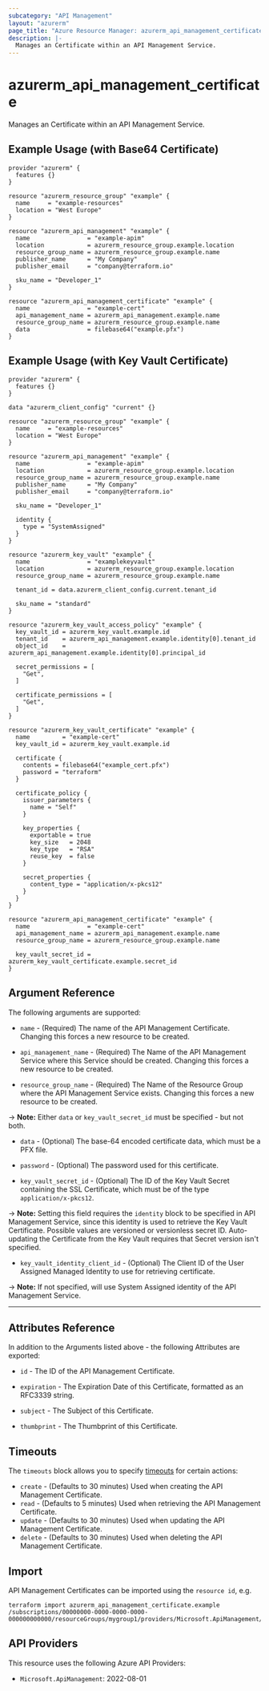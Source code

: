 ```yaml
---
subcategory: "API Management"
layout: "azurerm"
page_title: "Azure Resource Manager: azurerm_api_management_certificate"
description: |-
  Manages an Certificate within an API Management Service.
---
```


# azurerm_api_management_certificate

Manages an Certificate within an API Management Service.

## Example Usage (with Base64 Certificate)

```hcl
provider "azurerm" {
  features {}
}

resource "azurerm_resource_group" "example" {
  name     = "example-resources"
  location = "West Europe"
}

resource "azurerm_api_management" "example" {
  name                = "example-apim"
  location            = azurerm_resource_group.example.location
  resource_group_name = azurerm_resource_group.example.name
  publisher_name      = "My Company"
  publisher_email     = "company@terraform.io"

  sku_name = "Developer_1"
}

resource "azurerm_api_management_certificate" "example" {
  name                = "example-cert"
  api_management_name = azurerm_api_management.example.name
  resource_group_name = azurerm_resource_group.example.name
  data                = filebase64("example.pfx")
}
```

## Example Usage (with Key Vault Certificate)

```hcl
provider "azurerm" {
  features {}
}

data "azurerm_client_config" "current" {}

resource "azurerm_resource_group" "example" {
  name     = "example-resources"
  location = "West Europe"
}

resource "azurerm_api_management" "example" {
  name                = "example-apim"
  location            = azurerm_resource_group.example.location
  resource_group_name = azurerm_resource_group.example.name
  publisher_name      = "My Company"
  publisher_email     = "company@terraform.io"

  sku_name = "Developer_1"

  identity {
    type = "SystemAssigned"
  }
}

resource "azurerm_key_vault" "example" {
  name                = "examplekeyvault"
  location            = azurerm_resource_group.example.location
  resource_group_name = azurerm_resource_group.example.name

  tenant_id = data.azurerm_client_config.current.tenant_id

  sku_name = "standard"
}

resource "azurerm_key_vault_access_policy" "example" {
  key_vault_id = azurerm_key_vault.example.id
  tenant_id    = azurerm_api_management.example.identity[0].tenant_id
  object_id    = azurerm_api_management.example.identity[0].principal_id

  secret_permissions = [
    "Get",
  ]

  certificate_permissions = [
    "Get",
  ]
}

resource "azurerm_key_vault_certificate" "example" {
  name         = "example-cert"
  key_vault_id = azurerm_key_vault.example.id

  certificate {
    contents = filebase64("example_cert.pfx")
    password = "terraform"
  }

  certificate_policy {
    issuer_parameters {
      name = "Self"
    }

    key_properties {
      exportable = true
      key_size   = 2048
      key_type   = "RSA"
      reuse_key  = false
    }

    secret_properties {
      content_type = "application/x-pkcs12"
    }
  }
}

resource "azurerm_api_management_certificate" "example" {
  name                = "example-cert"
  api_management_name = azurerm_api_management.example.name
  resource_group_name = azurerm_resource_group.example.name

  key_vault_secret_id = azurerm_key_vault_certificate.example.secret_id
}
```

## Argument Reference

The following arguments are supported:

* `name` - (Required) The name of the API Management Certificate. Changing this forces a new resource to be created.

* `api_management_name` - (Required) The Name of the API Management Service where this Service should be created. Changing this forces a new resource to be created.

* `resource_group_name` - (Required) The Name of the Resource Group where the API Management Service exists. Changing this forces a new resource to be created.

-> **Note:** Either `data` or `key_vault_secret_id` must be specified - but not both.

* `data` - (Optional) The base-64 encoded certificate data, which must be a PFX file. 

* `password` - (Optional) The password used for this certificate. 

* `key_vault_secret_id` - (Optional) The ID of the Key Vault Secret containing the SSL Certificate, which must be of the type `application/x-pkcs12`.

-> **Note:** Setting this field requires the `identity` block to be specified in API Management Service, since this identity is used to retrieve the Key Vault Certificate. Possible values are versioned or versionless secret ID. Auto-updating the Certificate from the Key Vault requires that Secret version isn't specified.

* `key_vault_identity_client_id` - (Optional) The Client ID of the User Assigned Managed Identity to use for retrieving certificate.

-> **Note:** If not specified, will use System Assigned identity of the API Management Service.

---

## Attributes Reference

In addition to the Arguments listed above - the following Attributes are exported:

* `id` - The ID of the API Management Certificate.

* `expiration` - The Expiration Date of this Certificate, formatted as an RFC3339 string.

* `subject` - The Subject of this Certificate.

* `thumbprint` - The Thumbprint of this Certificate.

## Timeouts

The `timeouts` block allows you to specify [timeouts](https://www.terraform.io/language/resources/syntax#operation-timeouts) for certain actions:

* `create` - (Defaults to 30 minutes) Used when creating the API Management Certificate.
* `read` - (Defaults to 5 minutes) Used when retrieving the API Management Certificate.
* `update` - (Defaults to 30 minutes) Used when updating the API Management Certificate.
* `delete` - (Defaults to 30 minutes) Used when deleting the API Management Certificate.

## Import

API Management Certificates can be imported using the `resource id`, e.g.

```shell
terraform import azurerm_api_management_certificate.example /subscriptions/00000000-0000-0000-0000-000000000000/resourceGroups/mygroup1/providers/Microsoft.ApiManagement/service/instance1/certificates/certificate1
```

## API Providers
<!-- This section is generated, changes will be overwritten -->
This resource uses the following Azure API Providers:

* `Microsoft.ApiManagement`: 2022-08-01

